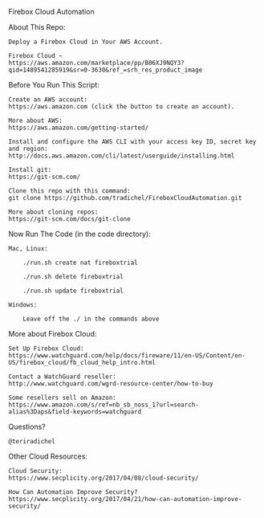 Firebox Cloud Automation

About This Repo:

    Deploy a Firebox Cloud in Your AWS Account.

    Firebox Cloud ~
    https://aws.amazon.com/marketplace/pp/B06XJ9NQY3?qid=1489541285919&sr=0-3630&ref_=srh_res_product_image

Before You Run This Script:

    Create an AWS account:
    https://aws.amazon.com (click the button to create an account).

    More about AWS:
    https://aws.amazon.com/getting-started/

    Install and configure the AWS CLI with your access key ID, secret key and region: 
    http://docs.aws.amazon.com/cli/latest/userguide/installing.html

    Install git:
    https://git-scm.com/

    Clone this repo with this command: 
    git clone https://github.com/tradichel/FireboxCloudAutomation.git

    More about cloning repos:
    https://git-scm.com/docs/git-clone

Now Run The Code (in the code directory):

    Mac, Linux:

        ./run.sh create nat fireboxtrial 

        ./run.sh delete fireboxtrial

        ./run.sh update fireboxtrial

    Windows:
    
        Leave off the ./ in the commands above

More about Firebox Cloud:

    Set Up Firebox Cloud:
    https://www.watchguard.com/help/docs/fireware/11/en-US/Content/en-US/firebox_cloud/fb_cloud_help_intro.html

    Contact a WatchGuard reseller:
    http://www.watchguard.com/wgrd-resource-center/how-to-buy

    Some resellers sell on Amazon:
    https://www.amazon.com/s/ref=nb_sb_noss_1?url=search-alias%3Daps&field-keywords=watchguard

Questions?

    @teriradichel

Other Cloud Resources:

    Cloud Security:
    https://www.secplicity.org/2017/04/08/cloud-security/

    How Can Automation Improve Security?
    https://www.secplicity.org/2017/04/21/how-can-automation-improve-security/